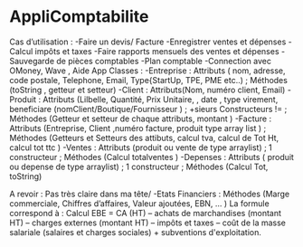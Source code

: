 # AppliComptabilite

Cas d’utilisation : 
-Faire un devis/ Facture
-Enregistrer ventes et dépenses 
-Calcul impôts et taxes
-Faire rapports mensuels des ventes et dépenses
-Sauvegarde de pièces comptables
-Plan comptable
-Connection avec OMoney, Wave , Aide App
Classes : 
-Entreprise : Attributs ( nom, adresse, code postale, Telephone,  Email, Type{StartUp, TPE, PME etc..) ; Méthodes (toString , getteur et setteur)
-Client : Attributs(Nom, numéro client, Email)
-Produit : Attributs (Lilbelle, Quantité, Prix Unitaire, , date , type virement,  beneficiare (nomClient/Boutique/Fournisseur ) ; +sieurs Constructeurs !=  ; Méthodes (Getteur et setteur  de chaque attributs, montant )
-Facture : Attributs (Entreprise, Client ,numéro facture, produit type array list ) ; Méthodes (Getteurs et Setteurs des attibuts, calcul tva, calcul de Tot Ht, calcul tot ttc  ) 
-Ventes : Attributs (produit ou vente de type arraylist) ; 1 constructeur ; Méthodes (Calcul totalventes ) 
-Depenses : Attributs ( produit ou depense de type arraylist) ; 1 constructeur ; Méthodes (Calcul Tot, toString)

A revoir : Pas très claire dans ma tête/ -Etats Financiers : Méthodes (Marge commerciale, Chiffres d’affaires, Valeur ajoutées, EBN, … )
La formule correspond à : Calcul EBE = CA (HT) – achats de marchandises (montant HT) – charges externes (montant HT) – impôts et taxes – coût de la masse salariale (salaires et charges sociales) + subventions d'exploitation.
